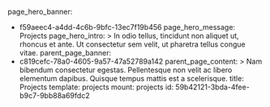 page_hero_banner:
  - f59aeec4-a4dd-4c6b-9bfc-13ec7f19b456
page_hero_message: Projects
page_hero_intro: >
  In odio tellus, tincidunt non aliquet ut, rhoncus et ante. Ut consectetur sem velit, ut pharetra
  tellus congue vitae.
parent_page_banner:
  - c819cefc-78a0-4605-9a57-47a52789a142
parent_page_content: >
  Nam bibendum consectetur egestas. Pellentesque non velit ac libero elementum dapibus. Quisque tempus
  mattis est a scelerisque.
title: Projects
template: projects
mount: projects
id: 59b42121-3bda-4fee-b9c7-9bb88a69fdc2
